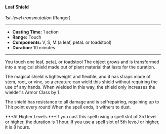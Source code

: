 #### Leaf Shield
*1st-level transmutation* (Ranger)
___
- **Casting Time:** 1 action
- **Range:** Touch
- **Components:** V, S, M (a leaf, petaL or toadstool)
- **Duration:** 10 minutes
---
You touch one leaf, petaL or toadstool The object grows and is transformed into a magical shield made out of plant material that lasts for the duration.

The magical shield is lightweight and flexible, and it has straps made of stem, root, or vine, so a creature can wield this shield without requiring the use of any hands. When wielded in this way, the shield only increases the wielder's Armor Class by 1.

The shield has resistance to all damage and is selfrepairing, regaining up to 1 hit point every round When the spell ends, it withers to dust.

***At Higher Levels.***If you cast this spell using a spell slot of 3rd level or higher, the duration is 1 hour. If you use a spell slot of 5th leveJ or higher, it is 8 hours.